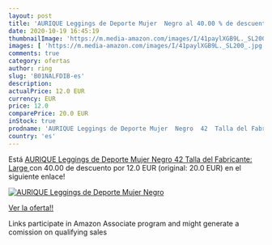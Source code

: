 ```yaml
---
layout: post
title: 'AURIQUE Leggings de Deporte Mujer  Negro al 40.00 % de descuento'
date: 2020-10-19 16:45:19
thumbnailImage: 'https://m.media-amazon.com/images/I/41paylXGB9L._SL200_.jpg'
images: [ 'https://m.media-amazon.com/images/I/41paylXGB9L._SL200_.jpg' ]
comments: true
category: ofertas
author: ring
slug: 'B01NALFDIB-es'
description:
actualPrice: 12.0 EUR
currency: EUR
price: 12.0
comparePrice: 20.0 EUR
inStock: true
prodname: 'AURIQUE Leggings de Deporte Mujer  Negro  42  Talla del Fabricante: Large '
country: 'es'
---
```


Está [AURIQUE Leggings de Deporte Mujer  Negro  42  Talla del Fabricante: Large ](https://www.amazon.es/dp/B01NALFDIB/?tag=tolees-21) con 40.00 de descuento por 12.0 EUR (original: 20.0 EUR) en el siguiente enlace!

[![AURIQUE Leggings de Deporte Mujer  Negro](https://m.media-amazon.com/images/I/41paylXGB9L._SL200_.jpg)](https://www.amazon.es/dp/B01NALFDIB/?tag=tolees-21)

[Ver la oferta!!](https://www.amazon.es/dp/B01NALFDIB/?tag=tolees-21)

Links participate in Amazon Associate program and might generate a comission on qualifying sales


